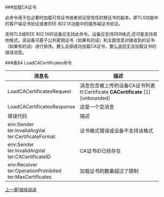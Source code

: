 ###加载CA证书

此命令用于在必要时加载可信证书或者验证受信任的根证书的副本。即TLS功能中的客户端证书验证或者IEEE 802.1X功能中的服务端证书验证。

支持TLS或IEEE 802.1X的设备应支持此命令。设备应支持DER格式;还可能支持其他格式。该设备可基于公共密钥证书（如果有的话）和主题信息对接收到的证书（如果有的话）进行排序。要么全部成功加载CA证书，要么返回无法加载证书的错误消息。

###表84 LoadCACertificates命令

消息名|描述
----|----
LoadCACertificatesRequest|消息包含被上传的设备CA证书列表<br />tt:Certificate **CACertificate** [1][unbounded]
LoadCACertificatesResponse|这是一个空消息
错误代码|描述
env:Sender<br />ter:InvalidArgVal<br />ter:CertificateFormat|证书格式错误或设备不支持该格式
env:Sender<br />ter:InvalidArgVal<br />ter:CACertificateID|CA证书ID已经存在
env:Receiver<br />ter:OperationProhibited<br />ter:MaxCertificates|加载证书的数量超过了限制





[上一章](08.04.18.md)|[继续阅读](08.04.20.md)



